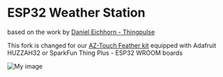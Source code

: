 # ESP32 Weather Station

based on the work by [Daniel Eichhorn - Thingpulse](https://github.com/ThingPulse/esp8266-weather-station)

This fork is changed for our [AZ-Touch Feather kit](https://www.hwhardsoft.de/english/projects/az-touch-feather/) equipped with Adafruit HUZZAH32 or SparkFun Thing Plus - ESP32 WROOM boards

![My image](https://user-images.githubusercontent.com/3049858/93122689-3ff27300-f6c7-11ea-8985-9fe069cd710f.jpg)


